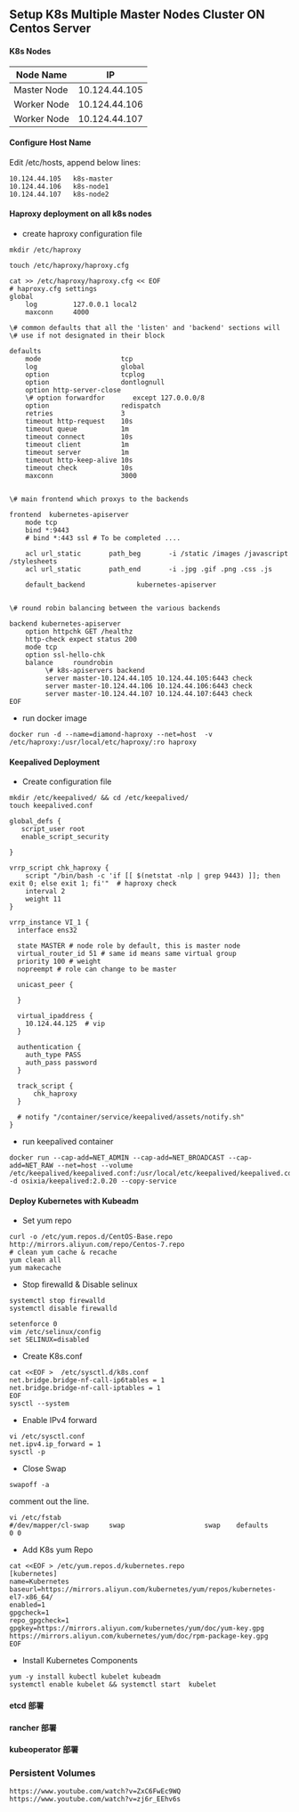 Setup K8s Multiple Master Nodes Cluster ON Centos Server
---------
#### K8s Nodes
|Node Name | IP |
|--- | --- |
| Master Node   | 10.124.44.105 |
| Worker Node   | 10.124.44.106 |
| Worker Node   | 10.124.44.107 |

#### Configure Host Name

Edit /etc/hosts, append below lines:
```
10.124.44.105   k8s-master
10.124.44.106   k8s-node1
10.124.44.107   k8s-node2
```

#### Haproxy deployment on all k8s nodes
- create haproxy configuration file
```
mkdir /etc/haproxy
```

```
touch /etc/haproxy/haproxy.cfg
```

```
cat >> /etc/haproxy/haproxy.cfg << EOF
# haproxy.cfg settings
global
    log         127.0.0.1 local2
    maxconn     4000

\# common defaults that all the 'listen' and 'backend' sections will
\# use if not designated in their block

defaults
    mode                    tcp
    log                     global
    option                  tcplog
    option                  dontlognull
    option http-server-close
    \# option forwardfor       except 127.0.0.0/8
    option                  redispatch
    retries                 3
    timeout http-request    10s
    timeout queue           1m
    timeout connect         10s
    timeout client          1m
    timeout server          1m
    timeout http-keep-alive 10s
    timeout check           10s
    maxconn                 3000


\# main frontend which proxys to the backends

frontend  kubernetes-apiserver
    mode tcp
    bind *:9443
    # bind *:443 ssl # To be completed ....

    acl url_static       path_beg       -i /static /images /javascript /stylesheets
    acl url_static       path_end       -i .jpg .gif .png .css .js

    default_backend             kubernetes-apiserver


\# round robin balancing between the various backends

backend kubernetes-apiserver
    option httpchk GET /healthz
    http-check expect status 200
    mode tcp
    option ssl-hello-chk
    balance     roundrobin
         \# k8s-apiservers backend
         server master-10.124.44.105 10.124.44.105:6443 check
         server master-10.124.44.106 10.124.44.106:6443 check
         server master-10.124.44.107 10.124.44.107:6443 check
EOF
```

- run docker image

```
docker run -d --name=diamond-haproxy --net=host  -v /etc/haproxy:/usr/local/etc/haproxy/:ro haproxy
```
#### Keepalived Deployment

- Create configuration file

```
mkdir /etc/keepalived/ && cd /etc/keepalived/
touch keepalived.conf
```
```
global_defs {
   script_user root
   enable_script_security

}

vrrp_script chk_haproxy {
    script "/bin/bash -c 'if [[ $(netstat -nlp | grep 9443) ]]; then exit 0; else exit 1; fi'"  # haproxy check
    interval 2
    weight 11
}

vrrp_instance VI_1 {
  interface ens32

  state MASTER # node role by default, this is master node
  virtual_router_id 51 # same id means same virtual group
  priority 100 # weight
  nopreempt # role can change to be master

  unicast_peer {

  }

  virtual_ipaddress {
    10.124.44.125  # vip
  }

  authentication {
    auth_type PASS
    auth_pass password
  }

  track_script {
      chk_haproxy
  }

  # notify "/container/service/keepalived/assets/notify.sh"
}
```

- run keepalived container

```
docker run --cap-add=NET_ADMIN --cap-add=NET_BROADCAST --cap-add=NET_RAW --net=host --volume /etc/keepalived/keepalived.conf:/usr/local/etc/keepalived/keepalived.conf -d osixia/keepalived:2.0.20 --copy-service
```

#### Deploy Kubernetes with Kubeadm

- Set yum repo
```
curl -o /etc/yum.repos.d/CentOS-Base.repo http://mirrors.aliyun.com/repo/Centos-7.repo
# clean yum cache & recache
yum clean all
yum makecache
```
- Stop firewalld & Disable selinux

```
systemctl stop firewalld
systemctl disable firewalld

setenforce 0
vim /etc/selinux/config
set SELINUX=disabled
```

- Create K8s.conf

```
cat <<EOF >  /etc/sysctl.d/k8s.conf
net.bridge.bridge-nf-call-ip6tables = 1
net.bridge.bridge-nf-call-iptables = 1
EOF
sysctl --system
```

- Enable IPv4 forward

```
vi /etc/sysctl.conf
net.ipv4.ip_forward = 1
sysctl -p
```

- Close Swap

```
swapoff -a
```
comment out the line.
```
vi /etc/fstab
#/dev/mapper/cl-swap     swap                    swap    defaults        0 0
```
- Add K8s yum Repo

```
cat <<EOF > /etc/yum.repos.d/kubernetes.repo
[kubernetes]
name=Kubernetes
baseurl=https://mirrors.aliyun.com/kubernetes/yum/repos/kubernetes-el7-x86_64/
enabled=1
gpgcheck=1
repo_gpgcheck=1
gpgkey=https://mirrors.aliyun.com/kubernetes/yum/doc/yum-key.gpg https://mirrors.aliyun.com/kubernetes/yum/doc/rpm-package-key.gpg
EOF
```

- Install Kubernetes Components

```
yum -y install kubectl kubelet kubeadm
systemctl enable kubelet && systemctl start  kubelet
```


#### etcd 部署

#### rancher 部署

#### kubeoperator 部署

### Persistent Volumes
```
https://www.youtube.com/watch?v=ZxC6FwEc9WQ
https://www.youtube.com/watch?v=zj6r_EEhv6s
```
